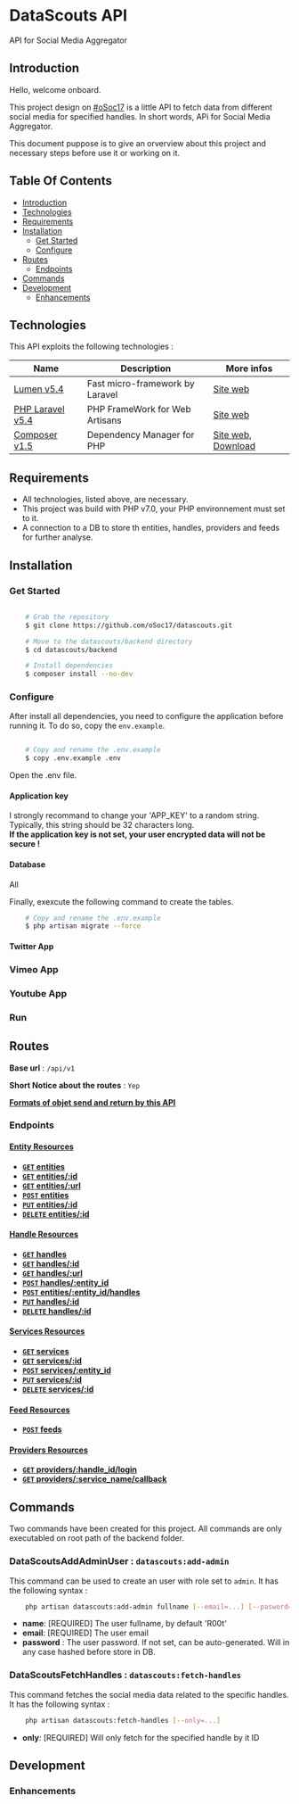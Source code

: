 # DataScouts API

API for Social Media Aggregator

## Introduction

Hello, welcome onboard.

This project design on [#oSoc17](2017.summerofcode.be/) is a little API to fetch data from different social media for specified handles.
In short words, APi for Social Media Aggregator.

This document puppose is to give an orverview about this project and necessary steps before use it or working on it.

## Table Of Contents

- [Introduction](#introduction)
- [Technologies](#technologies)
- [Requirements](#requirements)
- [Installation](#getting-started)
  - [Get Started](#get-started)
  - [Configure](#configure)
- [Routes](#routes)
  - [Endpoints](#endpoints)
- [Commands](#commands)
- [Development](#dev)
  - [Enhancements](#dev-more)

## Technologies

This API exploits the following technologies :

| **Name** | **Description**| **More infos**|
|------------|----------------|---------------|
| [Lumen v5.4](https://lumen.laravel.com/)| Fast micro-framework by Laravel |[Site web](https://lumen.laravel.com/docs/5.4)|
| [PHP Laravel v5.4](https://laravel.com/)| PHP FrameWork for Web Artisans | [Site web](https://laravel.com/docs/5.4/)|
| [Composer v1.5](https://getcomposer.org/)| Dependency Manager for PHP | [Site web](https://getcomposer.org/doc/00-intro.md), [Download](https://getcomposer.org/download/)|

## Requirements

- All technologies, listed above, are necessary.
- This project was build with PHP v7.0, your PHP environnement must set to it.
- A connection to a DB to store th entities, handles, providers and feeds for further analyse.

## Installation

### Get Started

``` bash

    # Grab the repository
    $ git clone https://github.com/oSoc17/datascouts.git

    # Move to the datascouts/backend directory
    $ cd datascouts/backend

    # Install dependencies
    $ composer install --no-dev

```

### Configure

After install all dependencies, you need to configure the application before running it. To do so, copy the ``env.example``.

```bash

    # Copy and rename the .env.example
    $ copy .env.example .env

```

Open the .env file.

#### Application key

I strongly recommand to change your 'APP_KEY' to a random string. Typically, this string should be 32 characters long.  
**If the application key is not set, your user encrypted data will not be secure !**

#### Database

All

Finally, exexcute the following command to create the tables.

```bash
    # Copy and rename the .env.example
    $ php artisan migrate --force

```

#### Twitter App

### Vimeo App

### Youtube App

### Run

## Routes

**Base url** : `/api/v1`

**Short Notice about the routes** : `Yep`

**[Formats of objet send and return by this API](./docs/formats.md)**

### Endpoints

#### [Entity Resources](./docs/resources/entities.md)

- **[`GET` entities](./docs/endpoints/entities/GET_entities.md)**
- **[`GET` entities/:id](./docs/endpoints/entities/GET_entities_id.md)**
- **[`GET` entities/:url](./docs/endpoints/entities/GET_entities_url.md)**
- **[`POST` entities](./docs/endpoints/entities/POST_entities_id.md)**
- **[`PUT` entities/:id](./docs/endpoints/entities/PUT_entities_id.md)**
- **[`DELETE` entities/:id](./docs/endpoints/entities/DELETE_entities_id.md)**

#### [Handle Resources](./docs/resources/handles.md)

- **[`GET` handles](./docs/endpoints/handles/GET_handles.md)**
- **[`GET` handles/:id](./docs/endpoints/handles/GET_handles_id.md)**
- **[`GET` handles/:url](./docs/endpoints/handles/GET_handles_url.md)**
- **[`POST` handles/:entity_id](./docs/endpoints/handles/POST_handles_for_entities_id.md)**
- **[`POST` entities/:entity_id/handles](./docs/endpoints/handles/POST_handles_for_entities_id.md)**
- **[`PUT` handles/:id](./docs/endpoints/handles/PUT_handles_id.md)**
- **[`DELETE` handles/:id](./docs/endpoints/handles/DELETE_handles_id.md)**

#### [Services Resources](./docs/resources/services.md)

- **[`GET` services](./docs/endpoints/services/GET_services.md)**
- **[`GET` services/:id](./docs/endpoints/services/GET_services_id.md)**
- **[`POST` services/:entity_id](./docs/endpoints/services/POST_services_for_entities_id.md)**
- **[`PUT` services/:id](./docs/endpoints/services/PUT_services_id.md)**
- **[`DELETE` services/:id](./docs/endpoints/services/DELETE_services_id.md)**

#### [Feed Resources](./docs/resources/feeds.md)

- **[`POST` feeds](./docs/endpoints/feeds/POST_feeds.md)**

#### [Providers Resources](./docs/resources/provides.md)

- **[`GET` providers/:handle_id/login](./docs/endpoints/providers/GET_providers_login_by_handle.md)**
- **[`GET` providers/:service_name/callback](./docs/endpoints/providers/GET_service_providers_callback.md)**

## Commands

Two commands have been created for this project. All commands are only executabled on root path of the backend folder.

### DataScoutsAddAdminUser : ``datascouts:add-admin``

This command can be used to create an user with role set to `admin`. It has the following syntax :

```bash
    php artisan datascouts:add-admin fullname [--email=...] [--pasword=...]
```

- **name**:  [REQUIRED] The user fullname, by default 'R00t'
- **email**: [REQUIRED] The user email
- **password** : The user password. If not set, can be auto-generated. Will in any case hashed before store in DB.

### DataScoutsFetchHandles : ``datascouts:fetch-handles``

This command fetches the social media data related to the specific handles. It has the following syntax :

```bash
    php artisan datascouts:fetch-handles [--only=...]
```

- **only**:  [REQUIRED] Will only fetch for the specified handle by it ID

## Development

### Enhancements
